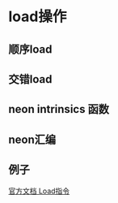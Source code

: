 # load操作

## 顺序load



## 交错load



## neon intrinsics 函数



## neon汇编



## 例子





[官方文档 Load指令](<https://developer.arm.com/architectures/instruction-sets/simd-isas/neon/intrinsics?search=vld>)

